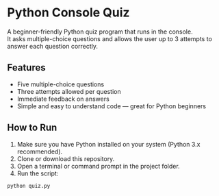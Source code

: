 # Python Console Quiz

A beginner-friendly Python quiz program that runs in the console.  
It asks multiple-choice questions and allows the user up to 3 attempts to answer each question correctly.

## Features

- Five multiple-choice questions
- Three attempts allowed per question
- Immediate feedback on answers
- Simple and easy to understand code — great for Python beginners

## How to Run

1. Make sure you have Python installed on your system (Python 3.x recommended).  
2. Clone or download this repository.  
3. Open a terminal or command prompt in the project folder.  
4. Run the script:

```bash
python quiz.py
